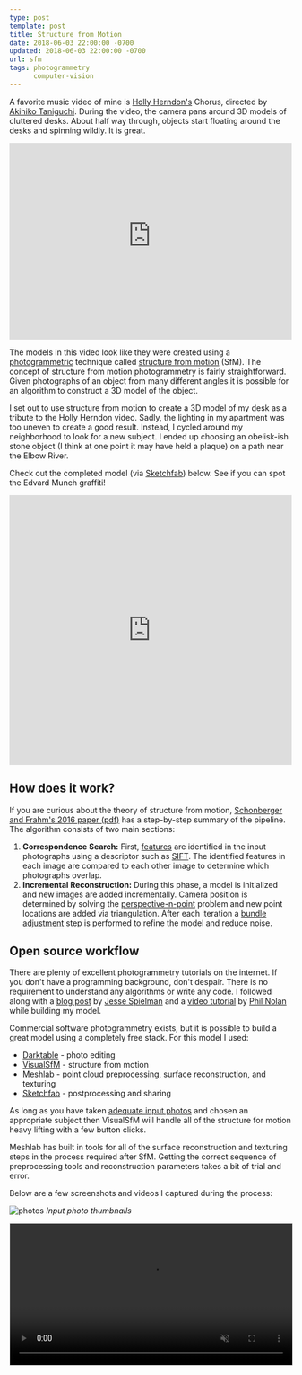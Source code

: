 ```yaml
---
type: post
template: post
title: Structure from Motion
date: 2018-06-03 22:00:00 -0700
updated: 2018-06-03 22:00:00 -0700
url: sfm
tags: photogrammetry
      computer-vision
---
```

A favorite music video of mine is [Holly Herndon's][holly] Chorus,
directed by [Akihiko Taniguchi][director]. During the video, the camera
pans around 3D models of cluttered desks. About half way
through, objects start floating around the desks and spinning wildly. It is great.

<p> <iframe width="640" height="350" style="max-width: 100%"
src="https://www.youtube-nocookie.com/embed/nHujh3yA3BE"
frameborder="0" allow="autoplay; encrypted-media"
allowfullscreen></iframe> </p>

The models in this video look like they were created using a
[photogrammetric][wiki] technique called [structure from motion][sfm]
(SfM). The concept of structure from motion photogrammetry is fairly
straightforward. Given photographs of an object from many different
angles it is possible for an algorithm to construct a 3D model of the
object.

I set out to use structure from motion to create a 3D model of my desk
as a tribute to the Holly Herndon video. Sadly, the lighting in my
apartment was too uneven to create a good result. Instead, I cycled
around my neighborhood to look for a new subject. I ended up choosing
an obelisk-ish stone object (I think at one point it may have held a
plaque) on a path near the Elbow River.

Check out the completed model (via [Sketchfab][sketchfab]) below. See
if you can spot the Edvard Munch graffiti!

<p><iframe width="640" height="480" style="max-width: 100%" src="https://sketchfab.com/models/8d5b6290f295463dbc3dc4d135076014/embed?preload=1" frameborder="0" allowvr allowfullscreen mozallowfullscreen="true" webkitallowfullscreen="true" onmousewheel=""></iframe></p>

## How does it work?

If you are curious about the theory of structure from motion,
[Schonberger and Frahm's 2016 paper (pdf)][sfm-revisited] has a
step-by-step summary of the pipeline. The algorithm consists of two
main sections:

1. **Correspondence Search:** First, [features][feature] are
   identified in the input photographs using a descriptor such as
   [SIFT][sift]. The identified features in each image are compared to
   each other image to determine which photographs overlap.
2. **Incremental Reconstruction:** During this phase, a model is
   initialized and new images are added incrementally. Camera position
   is determined by solving the [perspective-n-point][pnp] problem and
   new point locations are added via triangulation. After each
   iteration a [bundle adjustment][ba] step is performed to refine the
   model and reduce noise.

## Open source workflow

There are plenty of excellent photogrammetry tutorials on the
internet. If you don't have a programming background, don't
despair. There is no requirement to understand any algorithms or write
any code. I followed along with a [blog post][tutorial] by [Jesse
Spielman][heavyimage] and a [video tutorial][vid] by [Phil
Nolan][phil] while building my model.

Commercial software photogrammetry exists, but it is possible to build
a great model using a completely free stack. For this model I used:

- [Darktable][darktable] - photo editing
- [VisualSfM][vsfm] - structure from motion
- [Meshlab][meshlab] - point cloud preprocessing, surface
reconstruction, and texturing
- [Sketchfab][sketchfab] - postprocessing and sharing

As long as you have taken [adequate input photos][tested] and chosen
an appropriate subject then VisualSfM will handle all of the structure
for motion heavy lifting with a few button clicks.

Meshlab has built in tools for all of the surface reconstruction and
texturing steps in the process required after SfM. Getting the correct
sequence of preprocessing tools and reconstruction parameters takes a
bit of trial and error.

Below are a few screenshots and videos I captured during the process:

![photos][obelisk-img]
*Input photo thumbnails*

<video src="/images/sfm/sfm.webm" loop autobuffer autoplay controls muted style="max-width:100%; border:1px solid #e1e1e1;" width="600">

Sorry, your browser doesn't support html5 videos =(
</video>
*VisualSFM solving the scene in real time (video)*

<video src="/images/sfm/obelisk-fade.webm" loop autobuffer autoplay controls muted style="max-width:100%" width="600">
Sorry, your browser doesn't support html5 videos =(
</video>
*Point cloud fading to input photo (video)*

![obelisk texture][texture-img]
*UV texture map and final model*

## Wrap up

I didn't have immediate success with this photogrammetry project. The
first handful of models I tried failed, sometimes horribly. It took
consistently lit input photos and stumbling on the right meshing
parameters to get a result I was happy with. There are a few things I
wish I knew when I got started:

- Taking good input photos and picking an appropriate subject is key
- Make sure to experiment with the parameters in the meshing step,
  especially *minimum number of samples* if your data is noisy
- Read and watch plenty of tutorials before diving head first into the
  process. There is an active photogrammetry hobbyist scene and lots
  of resources out there

Structure from motion is a sophisticated computer vision algorithm
with a lot going on under the hood. I didn't dig deep, but I tried to
get a base understanding of what is going on. To follow up on this
project, I am planning on circling back to learn more about computer
vision fundamentals.

[holly]: http://www.hollyherndon.com/
[director]: http://okikata.org/
[wiki]: https://en.wikipedia.org/wiki/Photogrammetry
[sfm]: https://en.wikipedia.org/wiki/Structure_from_motion
[sketchfab]: https://sketchfab.com/
[sfm-revisited]: https://demuc.de/papers/schoenberger2016sfm.pdf
[feature]: https://en.wikipedia.org/wiki/Feature_(computer_vision)
[sift]: https://en.wikipedia.org/wiki/Scale-invariant_feature_transform
[pnp]: https://en.wikipedia.org/wiki/Perspective-n-Point
[ba]: https://en.wikipedia.org/wiki/Bundle_adjustment
[darktable]: https://www.darktable.org/
[tutorial]: http://wedidstuff.heavyimage.com/index.php/2013/07/12/open-source-photogrammetry-workflow/
[heavyimage]: http://www.heavyimage.com/
[phil]: http://philnolan3d.com/
[vid]: https://youtu.be/D6eqW6yk50k
[tested]: http://www.tested.com/art/makers/460142-art-photogrammetry-how-take-your-photos/
[vsfm]: http://ccwu.me/vsfm/
[meshlab]: http://www.meshlab.net/

[obelisk-img]: /images/sfm/obelisk-thumbnails.png
[texture-img]: /images/sfm/obelisk-texture.png
